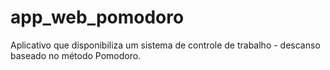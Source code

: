 # app_web_pomodoro
Aplicativo que disponibiliza um sistema de controle de trabalho - descanso baseado no método Pomodoro.

